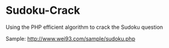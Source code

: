 # Sudoku-Crack
Using the PHP efficient algorithm to crack the Sudoku question

Sample: http://www.wei93.com/sample/sudoku.php

